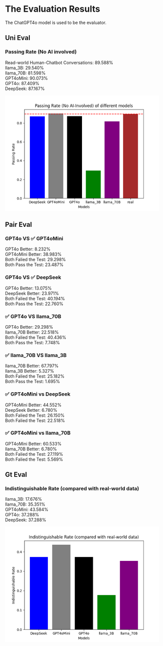 # The Evaluation Results
The ChatGPT4o model is used to be the evaluator.  

## Uni Eval

### Passing Rate (No AI involved)
Read-world Human-Chatbot Conversations: 89.588%  
llama_3B: 29.540%  
llama_70B: 81.598%  
GPT4oMini: 90.073%  
GPT4o: 87.409%  
DeepSeek: 87.167%   

![Uni_Eval Graph](./result_summary/uni_eval.png)

## Pair Eval

### GPT4o VS ✅ GPT4oMini
GPT4o Better: 8.232%  
GPT4oMini Better: 38.983%  
Both Falied the Test: 29.298%  
Both Pass the Test: 23.487%  
 

### GPT4o VS ✅ DeepSeek
GPT4o Better: 13.075%  
DeepSeek Better: 23.971%  
Both Falied the Test: 40.194%  
Both Pass the Test: 22.760%  


### ✅ GPT4o VS llama_70B
GPT4o Better: 29.298%  
llama_70B Better: 22.518%  
Both Falied the Test: 40.436%  
Both Pass the Test: 7.748%  


### ✅ llama_70B VS llama_3B
llama_70B Better: 67.797%  
llama_3B Better: 5.327%  
Both Falied the Test: 25.182%  
Both Pass the Test: 1.695%  

### ✅ GPT4oMini vs DeepSeek
GPT4oMini Better: 44.552%  
DeepSeek Better: 6.780%  
Both Falied the Test: 26.150%  
Both Falied the Test: 22.518%  

### ✅ GPT4oMini vs llama_70B
GPT4oMini Better: 60.533%  
llama_70B Better: 6.780%  
Both Falied the Test: 27.119%  
Both Falied the Test: 5.569%  


## Gt Eval

### Indistinguishable Rate (compared with real-world data)
llama_3B:   17.676%  
llama_70B:   35.351%  
GPT4oMini:  43.584%  
GPT4o: 37.288%  
DeepSeek: 37.288%  

![Gt_Eval Graph](./result_summary/gt_eval.png)